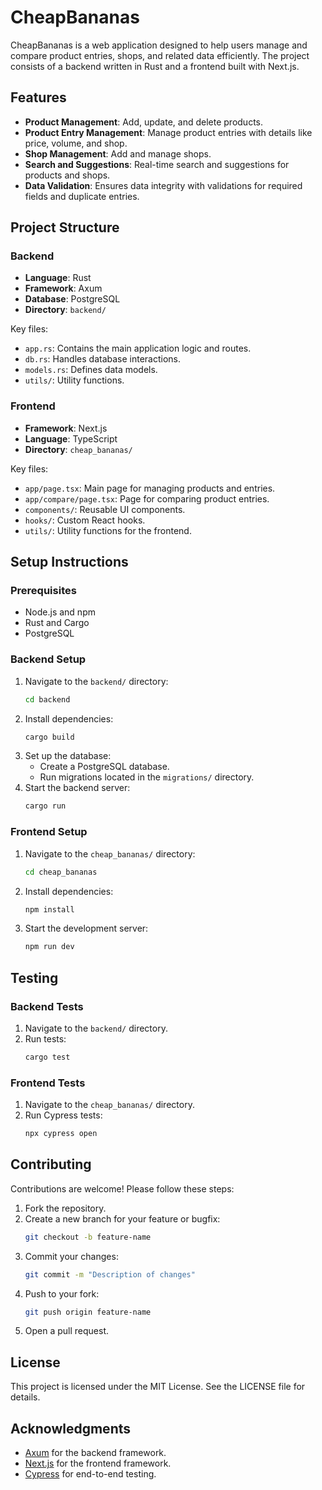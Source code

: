 # CheapBananas

CheapBananas is a web application designed to help users manage and compare product entries, shops, and related data efficiently. The project consists of a backend written in Rust and a frontend built with Next.js.

## Features

- **Product Management**: Add, update, and delete products.
- **Product Entry Management**: Manage product entries with details like price, volume, and shop.
- **Shop Management**: Add and manage shops.
- **Search and Suggestions**: Real-time search and suggestions for products and shops.
- **Data Validation**: Ensures data integrity with validations for required fields and duplicate entries.

## Project Structure

### Backend
- **Language**: Rust
- **Framework**: Axum
- **Database**: PostgreSQL
- **Directory**: `backend/`

Key files:
- `app.rs`: Contains the main application logic and routes.
- `db.rs`: Handles database interactions.
- `models.rs`: Defines data models.
- `utils/`: Utility functions.

### Frontend
- **Framework**: Next.js
- **Language**: TypeScript
- **Directory**: `cheap_bananas/`

Key files:
- `app/page.tsx`: Main page for managing products and entries.
- `app/compare/page.tsx`: Page for comparing product entries.
- `components/`: Reusable UI components.
- `hooks/`: Custom React hooks.
- `utils/`: Utility functions for the frontend.

## Setup Instructions

### Prerequisites
- Node.js and npm
- Rust and Cargo
- PostgreSQL

### Backend Setup
1. Navigate to the `backend/` directory:
   ```bash
   cd backend
   ```
2. Install dependencies:
   ```bash
   cargo build
   ```
3. Set up the database:
   - Create a PostgreSQL database.
   - Run migrations located in the `migrations/` directory.
4. Start the backend server:
   ```bash
   cargo run
   ```

### Frontend Setup
1. Navigate to the `cheap_bananas/` directory:
   ```bash
   cd cheap_bananas
   ```
2. Install dependencies:
   ```bash
   npm install
   ```
3. Start the development server:
   ```bash
   npm run dev
   ```

## Testing

### Backend Tests
1. Navigate to the `backend/` directory.
2. Run tests:
   ```bash
   cargo test
   ```

### Frontend Tests
1. Navigate to the `cheap_bananas/` directory.
2. Run Cypress tests:
   ```bash
   npx cypress open
   ```

## Contributing

Contributions are welcome! Please follow these steps:
1. Fork the repository.
2. Create a new branch for your feature or bugfix:
   ```bash
   git checkout -b feature-name
   ```
3. Commit your changes:
   ```bash
   git commit -m "Description of changes"
   ```
4. Push to your fork:
   ```bash
   git push origin feature-name
   ```
5. Open a pull request.

## License

This project is licensed under the MIT License. See the LICENSE file for details.

## Acknowledgments

- [Axum](https://github.com/tokio-rs/axum) for the backend framework.
- [Next.js](https://nextjs.org/) for the frontend framework.
- [Cypress](https://www.cypress.io/) for end-to-end testing.
